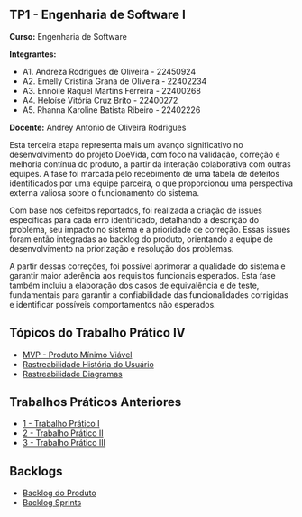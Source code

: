 ## TP1 - Engenharia de Software I

**Curso:** Engenharia de Software

**Integrantes:**
+ A1. Andreza Rodrigues de Oliveira - 22450924
+ A2. Emelly Cristina Grana de Oliveira - 22402234
+ A3. Ennoile Raquel Martins Ferreira - 22400268
+ A4. Heloíse Vitória Cruz Brito - 22400272
+ A5. Rhanna Karoline Batista Ribeiro - 22402226

**Docente:** Andrey Antonio de Oliveira Rodrigues

Esta terceira etapa representa mais um avanço significativo no desenvolvimento do projeto DoeVida, com foco na validação, correção e melhoria contínua do produto, a partir da interação colaborativa com outras equipes. A fase foi marcada pelo recebimento de uma tabela de defeitos identificados por uma equipe parceira, o que proporcionou uma perspectiva externa valiosa sobre o funcionamento do sistema.

Com base nos defeitos reportados, foi realizada a criação de issues específicas para cada erro identificado, detalhando a descrição do problema, seu impacto no sistema e a prioridade de correção. Essas issues foram então integradas ao backlog do produto, orientando a equipe de desenvolvimento na priorização e resolução dos problemas.

A partir dessas correções, foi possível aprimorar a qualidade do sistema e garantir maior aderência aos requisitos funcionais esperados. Esta fase também incluiu a elaboração dos casos de equivalência e de teste, fundamentais para garantir a confiabilidade das funcionalidades corrigidas e identificar possíveis comportamentos não esperados.

## Tópicos do  Trabalho Prático IV
- [MVP - Produto Mínimo Viável]()
- [Rastreabilidade História do Usuário]()
- [Rastreabilidade Diagramas]()

  
## Trabalhos Práticos Anteriores

- [1 - Trabalho Prático I](https://github.com/helo-xssw/Trabalho_E.S/tree/main/1_Trabalho_Pratico_I)
- [2 - Trabalho Prático II](https://github.com/helo-xssw/Trabalho_E.S/tree/main/2_Trabalho_Pratico_II)
- [3 - Trabalho Prático III](https://github.com/helo-xssw/Trabalho_E.S/tree/main/3_Trabalho_Pratico_III)

## Backlogs

- [Backlog do Produto](https://github.com/users/helo-xssw/projects/2/views/1)
- [Backlog Sprints](https://github.com/users/helo-xssw/projects/3)
